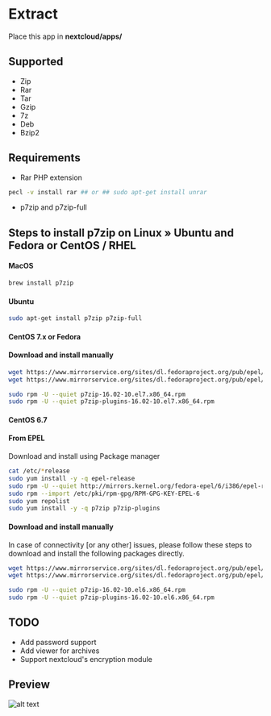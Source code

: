 # Extract
Place this app in **nextcloud/apps/**

## Supported

* Zip 
* Rar
* Tar
* Gzip
* 7z
* Deb
* Bzip2

## Requirements

* Rar PHP extension 
```bash
pecl -v install rar ## or ## sudo apt-get install unrar
```

* p7zip and p7zip-full 

## Steps to install p7zip on Linux &raquo; Ubuntu and Fedora or CentOS / RHEL

#### MacOS

```bash
brew install p7zip
```

#### Ubuntu

```bash
sudo apt-get install p7zip p7zip-full
```

#### CentOS 7.x or Fedora
#### Download and install manually 

```bash
wget https://www.mirrorservice.org/sites/dl.fedoraproject.org/pub/epel/7/x86_64/Packages/p/p7zip-16.02-10.el7.x86_64.rpm
wget https://www.mirrorservice.org/sites/dl.fedoraproject.org/pub/epel/7/x86_64/Packages/p/p7zip-plugins-16.02-10.el7.x86_64.rpm

sudo rpm -U --quiet p7zip-16.02-10.el7.x86_64.rpm
sudo rpm -U --quiet p7zip-plugins-16.02-10.el7.x86_64.rpm
```

#### CentOS 6.7
#### From EPEL
Download and install using Package manager

```bash
cat /etc/*release
sudo yum install -y -q epel-release
sudo rpm -U --quiet http://mirrors.kernel.org/fedora-epel/6/i386/epel-release-6-8.noarch.rpm
sudo rpm --import /etc/pki/rpm-gpg/RPM-GPG-KEY-EPEL-6
sudo yum repolist
sudo yum install -y -q p7zip p7zip-plugins
```

#### Download and install manually 
In case of connectivity [or any other] issues, please follow these steps to download and install the following packages directly.

```bash
wget https://www.mirrorservice.org/sites/dl.fedoraproject.org/pub/epel/6/x86_64/Packages/p/p7zip-16.02-10.el6.x86_64.rpm
wget https://www.mirrorservice.org/sites/dl.fedoraproject.org/pub/epel/6/x86_64/Packages/p/p7zip-plugins-16.02-10.el6.x86_64.rpm

sudo rpm -U --quiet p7zip-16.02-10.el6.x86_64.rpm
sudo rpm -U --quiet p7zip-plugins-16.02-10.el6.x86_64.rpm
```

## TODO

* Add password support
* Add viewer for archives
* Support nextcloud's encryption module

## Preview

![alt text](https://raw.githubusercontent.com/PaulLereverend/NextcloudExtract/master/img/extract.png)

